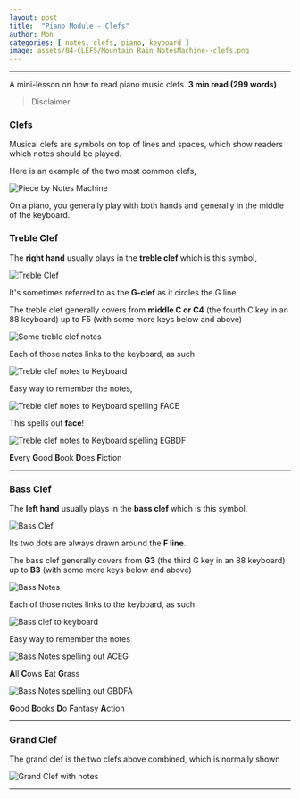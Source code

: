 ```yaml
---
layout: post
title:  "Piano Module - Clefs"
author: Mon
categories: [ notes, clefs, piano, keyboard ]
image: assets/04-CLEFS/Mountain_Rain_NotesMachine--clefs.png
---
```

---

A mini-lesson on how to read piano music clefs. **3 min read (299 words)**

> Disclaimer

### Clefs

Musical clefs are symbols on top of lines and spaces, which show readers which notes should be played.

Here is an example of the two most common clefs,

![Piece by Notes Machine](https://github.com/m-piechatzek/notesmachinezzzz/assets/04-CLEFS/Mountain_Rain_NotesMachine--clefs.png)

On a piano, you generally play with both hands and generally in the middle of the keyboard. 

### Treble Clef

The **right hand** usually plays in the **treble clef** which is this symbol,

![Treble Clef](https://github.com/m-piechatzek/notesmachinezzzz/assets/04-CLEFS/treble-clef.png)

It's sometimes referred to as the **G-clef** as it circles the G line. 

The treble clef generally covers from **middle C or C4** (the fourth C key in an 88 keyboard) up to F5 (with some more keys below and above)

![Some treble clef notes](https://github.com/m-piechatzek/notesmachinezzzz/assets/04-CLEFS/treble-clef-scale.png)

Each of those notes links to the keyboard, as such

![Treble clef notes to Keyboard](https://github.com/m-piechatzek/notesmachinezzzz/assets/04-CLEFS/treble-clef-scale-keyboard.png)

Easy way to remember the notes, 

![Treble clef notes to Keyboard spelling FACE](https://github.com/m-piechatzek/notesmachinezzzz/assets/04-CLEFS/treble-clef-scale-keyboard-FACE.png)

This spells out **face**!

![Treble clef notes to Keyboard spelling EGBDF](https://github.com/m-piechatzek/notesmachinezzzz/assets/04-CLEFS/treble-clef-scale-keyboard-EGBDF.png)

**E**very **G**ood **B**ook **D**oes **F**iction

---

### Bass Clef

The **left hand** usually plays in the **bass clef** which is this symbol,

![Bass Clef](https://github.com/m-piechatzek/notesmachinezzzz/assets/04-CLEFS/bass-clef.png)

Its two dots are always drawn around the **F line**.

The bass clef generally covers from **G3** (the third G key in an 88 keyboard) up to **B3** (with some more keys below and above)

![Bass Notes](https://github.com/m-piechatzek/notesmachinezzzz/assets/04-CLEFS/bass-clef-scale-keyboard--notes.png)

Each of those notes links to the keyboard, as such

![Bass clef to keyboard](https://github.com/m-piechatzek/notesmachinezzzz/assets/04-CLEFS/bass-clef-scale-keyboard.png)

Easy way to remember the notes

![Bass Notes spelling out ACEG](https://github.com/m-piechatzek/notesmachinezzzz/assets/04-CLEFS/bass-clef-scale-keyboard--ACEG.png)

**A**ll **C**ows **E**at **G**rass

![Bass Notes spelling out GBDFA](https://github.com/m-piechatzek/notesmachinezzzz/assets/04-CLEFS/bass-clef-scale-keyboard--GBDFA.png)

**G**ood **B**ooks **D**o **F**antasy **A**ction

---

### Grand Clef

The grand clef is the two clefs above combined, which is normally shown 

![Grand Clef with notes](https://github.com/m-piechatzek/notesmachinezzzz/assets/04-CLEFS/trable-bass-clef-scale.png)

---
